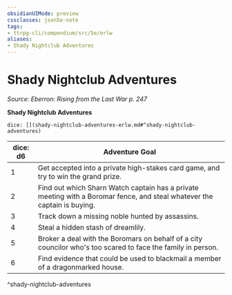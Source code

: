 ```yaml
---
obsidianUIMode: preview
cssclasses: json5e-note
tags:
- ttrpg-cli/compendium/src/5e/erlw
aliases:
- Shady Nightclub Adventures
---
```

# Shady Nightclub Adventures
*Source: Eberron: Rising from the Last War p. 247* 

**Shady Nightclub Adventures**

`dice: [](shady-nightclub-adventures-erlw.md#^shady-nightclub-adventures)`

| dice: d6 | Adventure Goal |
|----------|----------------|
| 1 | Get accepted into a private high-stakes card game, and try to win the grand prize. |
| 2 | Find out which Sharn Watch captain has a private meeting with a Boromar fence, and steal whatever the captain is buying. |
| 3 | Track down a missing noble hunted by assassins. |
| 4 | Steal a hidden stash of dreamlily. |
| 5 | Broker a deal with the Boromars on behalf of a city councilor who's too scared to face the family in person. |
| 6 | Find evidence that could be used to blackmail a member of a dragonmarked house. |
^shady-nightclub-adventures
